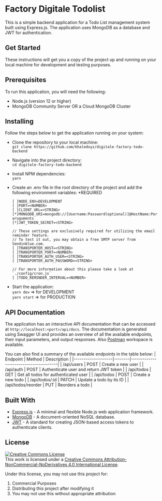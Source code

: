 # Factory Digitale Todolist
This is a simple backend application for a Todo List management system built using Express.js. The application uses MongoDB as a database and JWT for authentication.

## Get Started
These instructions will get you a copy of the project up and running on your local machine for development and testing purposes.

## Prerequisites
To run this application, you will need the following:

  - Node.js (version 12 or higher)
  - MongoDB Community Server OR a Cloud MongoDB Cluster

## Installing
Follow the steps below to get the application running on your system:

  - Clone the repository to your local machine:\
  `git clone https://github.com/khaledxyz/digitale-factory-todo-backend`
  
  - Navigate into the project directory:\
  `cd digitale-factory-todo-backend`

  - Install NPM dependencies:\
  `yarn`
  
  - Create an .env file in the root directory of the project and add the following environment variables: *REQUIRED
  
        [ ]NODE_ENV=DEVELOPMENT
        [ ]PORT=<NUMBER>
        [ ]CLIENT_URL=<STRING>
        [*]MONGODB_URI=mongodb://[Username:Password(optional)]@HostName:Port/?aruguments
        [*]JWT_TOKEN_SECRET=<STRING>
        
        // These settings are exclusively required for utilizing the email reminder feature. 
        // To test it out, you may obtain a free SMTP server from Sendinblue.com.
        [ ]TRANSPORTER_HOST=<STRING>
        [ ]TRANSPORTER_PORT=<NUMBER>
        [ ]TRANSPORTER_AUTH_USER=<STRING>
        [ ]TRANSPORTER_AUTH_PASSWORD=<STRING>
        
        // For more information about this please take a look at `./config/cron.js`
        [ ]TODO_REMINDER_INTERVAL=<NUMBER>


  - Start the application:\
  `yarn dev` => for DEVELOPMENT \
  `yarn start` => for PRODUCTION

 ## API Documentation

The application has an interactive API documentation that can be accessed at `http://localhost:<port>/api/docs`. The documentation is generated using Swagger UI and provides an overview of all the available endpoints, their input parameters, and output responses. Also <a href='https://www.postman.com/lively-firefly-865883/workspace/todo-list-factory-digitale' target='_blank'>Postman</a> workspace is available.

You can also find a summary of the available endpoints in the table below:
| Endpoint           | Method | Description                            |
|--------------------|--------|----------------------------------------|
| /api/users         | POST   | Create a new user                      |
| /api/auth          | POST   | Authenticate user and return JWT token |
| /api/todos         | GET    | Get all todos for authenticated user   |
| /api/todos         | POST   | Create a new todo                      |
| /api/todos/:id     | PATCH  | Update a todo by its ID                |
| /api/todos/reorder | PUT    | Reorders a todo                        |

## Built With
  - <a href='https://expressjs.com/' target='_blank'>Express.js</a> - A minimal and flexible Node.js web application framework.
  - <a href='https://mongodb.com/' target='_blank'>MongoDB</a> - A document-oriented NoSQL database.
  - <a href='https://jwt.io/' target='_blank'>JWT</a> - A standard for creating JSON-based access tokens to authenticate clients.

## License

<a rel="license" href="http://creativecommons.org/licenses/by-nc-nd/4.0/"><img alt="Creative Commons License" style="border-width:0" src="https://i.creativecommons.org/l/by-nc-nd/4.0/88x31.png" /></a><br />This work is licensed under a <a rel="license" href="http://creativecommons.org/licenses/by-nc-nd/4.0/">Creative Commons Attribution-NonCommercial-NoDerivatives 4.0 International License</a>.

Under this license, you may not use this project for:

1. Commercial Purposes
2. Distributing this project after modifying it
3. You may not use this without appropriate attribution




